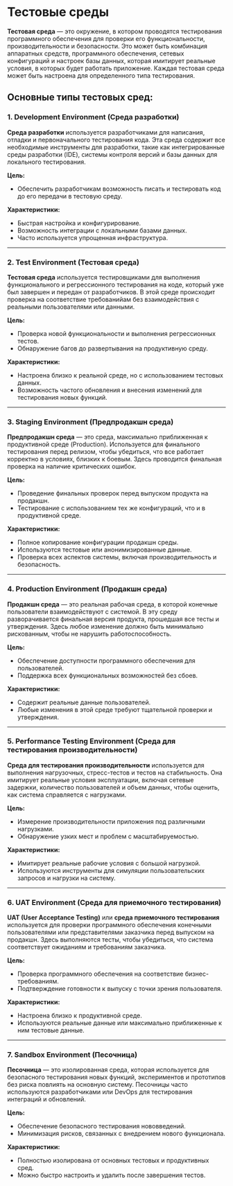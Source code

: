 # Тестовые среды

**Тестовая среда** — это окружение, в котором проводятся тестирования программного обеспечения для проверки его функциональности, производительности и безопасности. Это может быть комбинация аппаратных средств, программного обеспечения, сетевых конфигураций и настроек базы данных, которая имитирует реальные условия, в которых будет работать приложение. Каждая тестовая среда может быть настроена для определенного типа тестирования.

## Основные типы тестовых сред:

### 1. **Development Environment (Среда разработки)**

**Среда разработки** используется разработчиками для написания, отладки и первоначального тестирования кода. Эта среда содержит все необходимые инструменты для разработки, такие как интегрированные среды разработки (IDE), системы контроля версий и базы данных для локального тестирования.

**Цель:**
- Обеспечить разработчикам возможность писать и тестировать код до его передачи в тестовую среду.

**Характеристики:**
- Быстрая настройка и конфигурирование.
- Возможность интеграции с локальными базами данных.
- Часто используется упрощенная инфраструктура.

---

### 2. **Test Environment (Тестовая среда)**

**Тестовая среда** используется тестировщиками для выполнения функционального и регрессионного тестирования на коде, который уже был завершен и передан от разработчиков. В этой среде происходит проверка на соответствие требованийам без взаимодействия с реальными пользователями или данными.

**Цель:**
- Проверка новой функциональности и выполнения регрессионных тестов.
- Обнаружение багов до развертывания на продуктивную среду.

**Характеристики:**
- Настроена близко к реальной среде, но с использованием тестовых данных.
- Возможность частого обновления и внесения изменений для тестирования новых функций.

---

### 3. **Staging Environment (Предпродакшн среда)**

**Предпродакшн среда** — это среда, максимально приближенная к продуктивной среде (Production). Используется для финального тестирования перед релизом, чтобы убедиться, что все работает корректно в условиях, близких к боевым. Здесь проводится финальная проверка на наличие критических ошибок.

**Цель:**
- Проведение финальных проверок перед выпуском продукта на продакшн.
- Тестирование с использованием тех же конфигураций, что и в продуктивной среде.

**Характеристики:**
- Полное копирование конфигурации продакшн среды.
- Используются тестовые или анонимизированные данные.
- Проверка всех аспектов системы, включая производительность и безопасность.

---

### 4. **Production Environment (Продакшн среда)**

**Продакшн среда** — это реальная рабочая среда, в которой конечные пользователи взаимодействуют с системой. В эту среду разворачивается финальная версия продукта, прошедшая все тесты и утверждения. Здесь любое изменение должно быть минимально рискованным, чтобы не нарушить работоспособность.

**Цель:**
- Обеспечение доступности программного обеспечения для пользователей.
- Поддержка всех функциональных возможностей без сбоев.

**Характеристики:**
- Содержит реальные данные пользователей.
- Любые изменения в этой среде требуют тщательной проверки и утверждения.

---

### 5. **Performance Testing Environment (Среда для тестирования производительности)**

**Среда для тестирования производительности** используется для выполнения нагрузочных, стресс-тестов и тестов на стабильность. Она имитирует реальные условия эксплуатации, включая сетевые задержки, количество пользователей и объем данных, чтобы оценить, как система справляется с нагрузками.

**Цель:**
- Измерение производительности приложения под различными нагрузками.
- Обнаружение узких мест и проблем с масштабируемостью.

**Характеристики:**
- Имитирует реальные рабочие условия с большой нагрузкой.
- Используются инструменты для симуляции пользовательских запросов и нагрузки на систему.

---

### 6. **UAT Environment (Среда для приемочного тестирования)**

**UAT (User Acceptance Testing)** или **среда приемочного тестирования** используется для проверки программного обеспечения конечными пользователями или представителями заказчика перед выпуском на продакшн. Здесь выполняются тесты, чтобы убедиться, что система соответствует ожиданиям и требованиям заказчика.

**Цель:**
- Проверка программного обеспечения на соответствие бизнес-требованиям.
- Подтверждение готовности к выпуску с точки зрения пользователя.

**Характеристики:**
- Настроена близко к продуктивной среде.
- Используются реальные данные или максимально приближенные к ним тестовые данные.

---

### 7. **Sandbox Environment (Песочница)**

**Песочница** — это изолированная среда, которая используется для безопасного тестирования новых функций, экспериментов и прототипов без риска повлиять на основную систему. Песочницы часто используются разработчиками или DevOps для тестирования интеграций и обновлений.

**Цель:**
- Обеспечение безопасного тестирования нововведений.
- Минимизация рисков, связанных с внедрением нового функционала.

**Характеристики:**
- Полностью изолирована от основных тестовых и продуктивных сред.
- Можно быстро настроить и удалить после завершения тестов.

